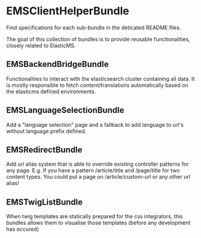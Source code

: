 # EMSClientHelperBundle

Find specifications for each sub-bundle in the deticated README files. 

The goal of this collection of bundles is to provide reusable functionalities,
closely related to ElasticMS. 

## EMSBackendBridgeBundle
Functionalities to interact with the elasticsearch cluster containing all data.
It is mostly responsible to fetch content/translations automatically based on the elasticms defined environments.

## EMSLanguageSelectionBundle
Add a "language selection" page and a fallback to add language to url's without language prefix defined.

## EMSRedirectBundle
Add url alias system that is able to override existing controller patterns for any page. 
E.g. If you have a pattern /article/title and /page/title for two content types. You could put a page on /article/custom-url or any other url alias!

## EMSTwigListBundle
When twig templates are statically prepared for the css integrators, 
this bundles allows them to visualise those templates (before any development has occured)